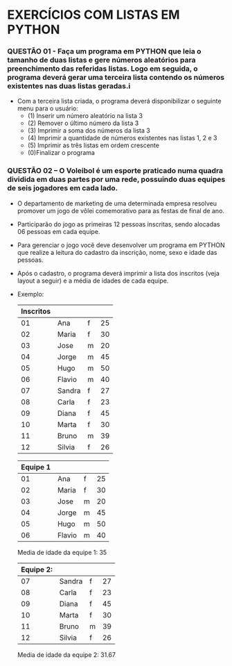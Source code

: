 # EXERCÍCIOS COM LISTAS EM PYTHON

### QUESTÃO 01 - Faça um programa em PYTHON que leia o tamanho de duas listas e gere números aleatórios para preenchimento das referidas listas. Logo em seguida, o programa deverá gerar uma terceira lista contendo os números existentes nas duas listas geradas.i

+ Com a terceira lista criada, o programa deverá disponibilizar o seguinte menu para o usuário:
  + (1) Inserir um número aleatório na lista 3
  + (2) Remover o último número da lista 3
  + (3) Imprimir a soma dos números da lista 3
  + (4) Imprimir a quantidade de números existentes nas listas 1, 2 e 3
  + (5) Imprimir as três listas em ordem crescente
  + (0)Finalizar o programa

### QUESTÃO 02 – O Voleibol é um esporte praticado numa quadra dividida em duas partes por uma rede, possuindo duas equipes de seis jogadores em cada lado. 

+ O departamento de marketing de uma determinada empresa resolveu promover um jogo de vôlei comemorativo para as festas de final de ano.

+ Participarão do jogo as primeiras 12 pessoas inscritas, sendo alocadas 06 pessoas em cada equipe.

+ Para gerenciar o jogo você deve desenvolver um programa em PYTHON que realize a leitura do cadastro da inscrição, nome, sexo e idade das pessoas.

+ Após o cadastro, o programa deverá imprimir a lista dos inscritos (veja layout a seguir) e a média de idades de cada equipe. 

+ Exemplo:
  
  | Inscritos |        |   |    |
  |-----------|--------|---|----|
  | 01        | Ana    | f | 25 |
  | 02        | Maria  | f | 30 |
  | 03        | Jose   | m | 20 |
  | 04        | Jorge  | m | 45 |
  | 05        | Hugo   | m | 50 |
  | 06        | Flavio | m | 40 |
  | 07        | Sandra | f | 27 |
  | 08        | Carla  | f | 23 |
  | 09        | Diana  | f | 45 |
  | 10        | Marta  | f | 30 |
  | 11        | Bruno  | m | 39 |
  | 12        | Silvia | f | 26 |

  | Equipe 1 |        |   |    |
  |-----------|--------|---|----|
  | 01        | Ana    | f | 25 |
  | 02        | Maria  | f | 30 |
  | 03        | Jose   | m | 20 |
  | 04        | Jorge  | m | 45 |
  | 05        | Hugo   | m | 50 |
  | 06        | Flavio | m | 40 |
  Media de idade da equipe 1: 35

  | Equipe 2: |        |   |    |
  |-----------|--------|---|----|
  | 07        | Sandra | f | 27 |
  | 08        | Carla  | f | 23 |
  | 09        | Diana  | f | 45 |
  | 10        | Marta  | f | 30 |
  | 11        | Bruno  | m | 39 |
  | 12        | Silvia | f | 26 |
  Media de idade da equipe 2: 31.67
